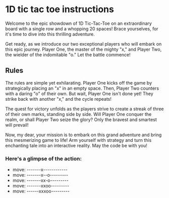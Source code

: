 # 1D tic tac toe instructions

Welcome to the epic showdown of 1D Tic-Tac-Toe on an extraordinary board with a single row and a whopping 20 spaces! Brace yourselves, for it's time to dive into this thrilling adventure.

Get ready, as we introduce our two exceptional players who will embark on this epic journey. Player One, the master of the mighty "x," and Player Two, the wielder of the indomitable "o." Let the battle commence!


## Rules

The rules are simple yet exhilarating. Player One kicks off the game by strategically placing an "x" in an empty space. Then, Player Two counters with a daring "o" of their own. But wait, Player One isn't done yet! They strike back with another "x," and the cycle repeats!

The quest for victory unfolds as the players strive to create a streak of three of their own marks, standing side by side. Will Player One conquer the realm, or shall Player Two seize the glory? Only the bravest and smartest will prevail!

Now, my dear, your mission is to embark on this grand adventure and bring this mesmerizing game to life! Arm yourself with strategy and turn this enchanting tale into an interactive reality. May the code be with you!

### Here's a glimpse of the action:
- move: -------x------------
- move: -------x--o---------
- move: -------xx-o---------
- move: -------xxoo---------
- move: ------xxxoo---------
